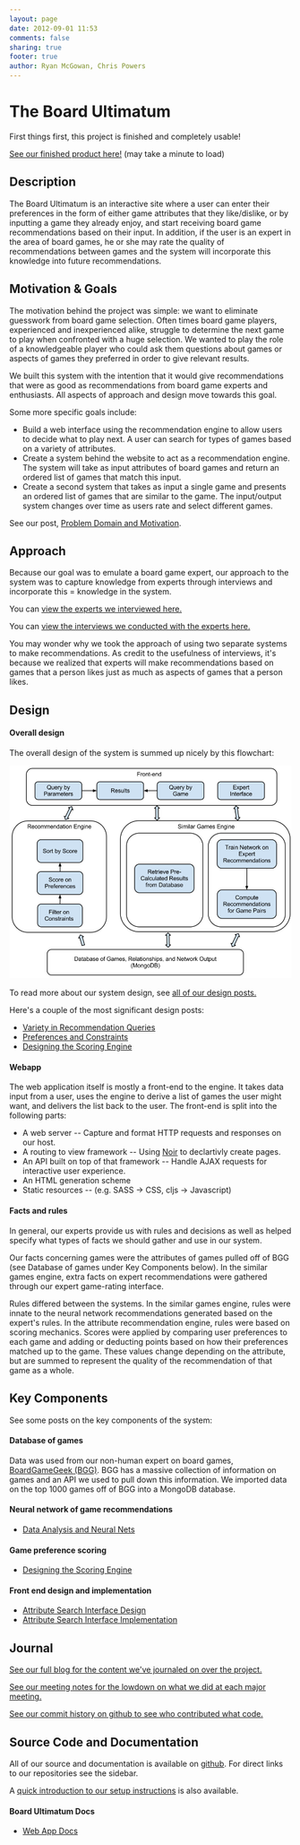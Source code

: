 ```yaml
---
layout: page
date: 2012-09-01 11:53
comments: false
sharing: true
footer: true
author: Ryan McGowan, Chris Powers
---
```

# The Board Ultimatum

First things first, this project is finished and completely usable!

[See our finished product here!](http://board-ultimatum.herokuapp.com/recommend)
(may take a minute to load)

## Description

The Board Ultimatum is an interactive site where a user can enter their
preferences in the form of either game attributes that they like/dislike, or by
inputting a game they already enjoy, and start receiving board game
recommendations based on their input. In addition, if the user is an expert in
the area of board games, he or she may rate the quality of recommendations
between games and the system will incorporate this knowledge into future
recommendations.

## Motivation &amp; Goals

The motivation behind the project was simple: we want to eliminate guesswork
from board game selection. Often times board game players, experienced and
inexperienced alike, struggle to determine the next game to play when
confronted with a huge selection. We wanted to play the role of a
knowledgeable player who could ask them questions about games or aspects of
games they preferred in order to give relevant results.

We built this system with the intention that it would give recommendations that
were as good as recommendations from board game experts and enthusiasts. All
aspects of approach and design move towards this goal.

Some more specific goals include:

*   Build a web interface using the recommendation engine to allow users to 
	decide what to play next. A user can search for types of games based on
	a variety of attributes.
*   Create a system behind the website to act as a recommendation engine. The
    system will take as input attributes of board games and return an ordered
    list of games that match this input.
*	Create a second system that takes as input a single game and presents an
	ordered list of games that are similar to the game. The input/output system
	changes over time as users rate and select different games.

See our post, [Problem Domain and Motivation](/blog/2012/09/18/problem-domain-and-motivations/).

## Approach

Because our goal was to emulate a board game expert, our approach to the system
was to capture knowledge from experts through interviews and incorporate this =
knowledge in the system.

You can [view the experts we interviewed here.](http://localhost:4000/experts)

You can [view the interviews we conducted with the experts here.](http://localhost:4000/interviews)

You may wonder why we took the approach of using two separate systems to make
recommendations. As credit to the usefulness of interviews, it's because we
realized that experts will make recommendations based on games that a person
likes just as much as aspects of games that a person likes.

## Design

#### Overall design

The overall design of the system is summed up nicely by this flowchart:

![System Design](/images/diagrams/system-design.png)

To read more about our system design, see [all of our design posts.](/blog/categories/design/)

Here's a couple of the most significant design posts:

*   [Variety in Recommendation Queries](/blog/2012/09/11/variety-in-recommendation-queries/)
*   [Preferences and Constraints](/blog/2012/09/17/preferences-and-constraints/)
*   [Designing the Scoring Engine](/blog/2012/10/30/designing-the-scoring-engine/)

#### Webapp

The web application itself is mostly a front-end to the engine. It takes data
input from a user, uses the engine to derive a list of games the user might
want, and delivers the list back to the user.  The front-end is split into the
following parts:

*   A web server -- Capture and format HTTP requests and responses on our host.
*   A routing to view framework -- Using [Noir](http://www.webnoir.org/) to
    declartivly create pages.
*   An API built on top of that framework -- Handle AJAX requests for
    interactive user experience.
*   An HTML generation scheme
*   Static resources -- (e.g. SASS &rarr; CSS, cljs &rarr; Javascript)

#### Facts and rules

In general, our experts provide us with rules and decisions as well as helped
specify what types of facts we should gather and use in our system.

Our facts concerning games were the attributes of games pulled off of BGG
(see Database of games under Key Components below). In the similar games
engine, extra facts on expert recommendations were gathered through our expert
game-rating interface.

Rules differed between the systems. In the similar games engine, rules were
innate to the neural network recommendations generated based on the expert's
rules. In the attribute recommendation engine, rules were based on scoring
mechanics. Scores were applied by comparing user preferences to each game and
adding or deducting points based on how their preferences matched up to the
game. These values change depending on the attribute, but are summed to
represent the quality of the recommendation of that game as a whole.

## Key Components

See some posts on the key components of the system:

#### Database of games

Data was used from our non-human expert on board games,
[BoardGameGeek (BGG)](http://boardgamegeek.com/).
BGG has a massive collection of information on games and an API we used to pull
down this information. We imported data on the top 1000 games off of BGG into a
MongoDB database.

#### Neural network of game recommendations

*   [Data Analysis and Neural Nets](/blog/2012/10/31/data-analysis-and-neural-nets/)

#### Game preference scoring

*   [Designing the Scoring Engine](/blog/2012/10/30/designing-the-scoring-engine/)

#### Front end design and implementation

*   [Attribute Search Interface Design](/blog/2012/10/06/interface-design/)
*   [Attribute Search Interface Implementation](/blog/2012/10/16/interface-implementation/)

## Journal

[See our full blog for the content we've journaled on over the project.](/blog)

[See our meeting notes for the lowdown on what we did at each major meeting.](/meetings)

[See our commit history on github to see who contributed what code.](https://github.com/DRSNJM/board-ultimatum/commits)

## Source Code and Documentation

All of our source and documentation is available on
[github](https://github.com/DRSNJM). For direct links to our repositories see
the sidebar.

A [quick introduction to our setup
instructions](/blog/2012/12/12/development-setup/) is also available.

#### Board Ultimatum Docs

*	[Web App Docs](http://drsnjm.github.com/board-ultimatum)
